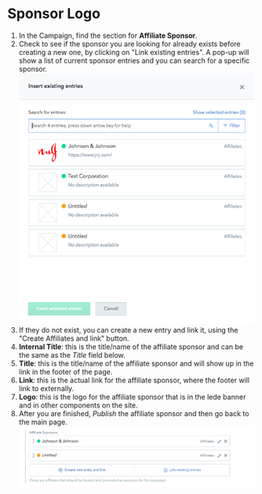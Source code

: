 # Sponsor Logo

1.  In the Campaign, find the section for **Affiliate Sponsor**.
2.  Check to see if the sponsor you are looking for already exists before creating a new one, by clicking on "Link existing entries". A pop-up will show a list of current sponsor entries and you can search for a specific sponsor. ![Sponsor](../../.gitbook/assets/insert-sponsor-popup.png)
3.  If they do not exist, you can create a new entry and link it, using the "Create Affiliates and link" button.
4.  **Internal Title**: this is the title/name of the affiliate sponsor and can be the same as the _Title_ field below.
5.  **Title**: this is the title/name of the affiliate sponsor and will show up in the link in the footer of the page.
6.  **Link**: this is the actual link for the affiliate sponsor, where the footer will link to externally.
7.  **Logo**: this is the logo for the affiliate sponsor that is in the lede banner and in other components on the site.
8.  After you are finished, _Publish_ the affiliate sponsor and then go back to the main page. ![Affiliate sponsor added](../../.gitbook/assets/affiliate-sponsor-added.png)
